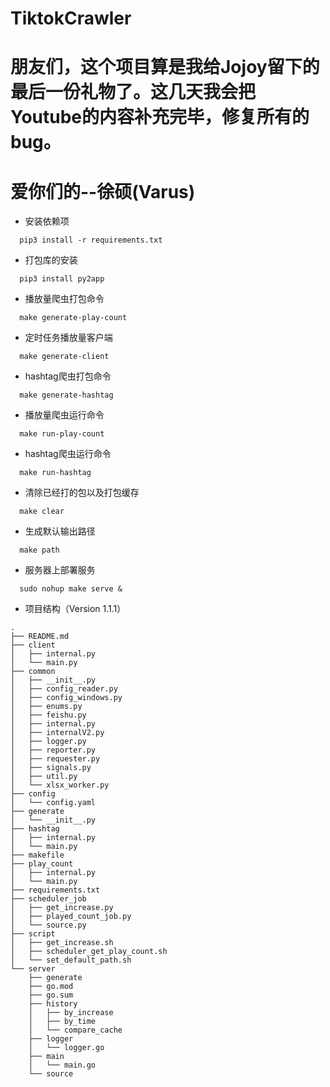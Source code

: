 # TiktokCrawler
# 朋友们，这个项目算是我给Jojoy留下的最后一份礼物了。这几天我会把Youtube的内容补充完毕，修复所有的bug。
# 爱你们的--徐硕(Varus)
* 安装依赖项
```shell
  pip3 install -r requirements.txt	
```
* 打包库的安装
```shell
  pip3 install py2app
```
* 播放量爬虫打包命令
```shell
  make generate-play-count
```
* 定时任务播放量客户端
```shell
  make generate-client 
```
* hashtag爬虫打包命令
```shell
  make generate-hashtag
```
* 播放量爬虫运行命令
```shell
  make run-play-count
```
* hashtag爬虫运行命令
```shell
  make run-hashtag
```
* 清除已经打的包以及打包缓存
```shell
  make clear
```
* 生成默认输出路径
```shell
  make path
```
* 服务器上部署服务
```shell
  sudo nohup make serve &
```

* 项目结构（Version 1.1.1）
```
.
├── README.md
├── client
│   ├── internal.py
│   └── main.py
├── common
│   ├── __init__.py
│   ├── config_reader.py
│   ├── config_windows.py
│   ├── enums.py
│   ├── feishu.py
│   ├── internal.py
│   ├── internalV2.py
│   ├── logger.py
│   ├── reporter.py
│   ├── requester.py
│   ├── signals.py
│   ├── util.py
│   └── xlsx_worker.py
├── config
│   └── config.yaml
├── generate
│   └── __init__.py
├── hashtag
│   ├── internal.py
│   └── main.py
├── makefile
├── play_count
│   ├── internal.py
│   └── main.py
├── requirements.txt
├── scheduler_job
│   ├── get_increase.py
│   ├── played_count_job.py
│   └── source.py
├── script
│   ├── get_increase.sh
│   ├── scheduler_get_play_count.sh
│   └── set_default_path.sh
└── server
    ├── generate
    ├── go.mod
    ├── go.sum
    ├── history
    │   ├── by_increase
    │   ├── by_time
    │   └── compare_cache
    ├── logger
    │   └── logger.go
    ├── main
    │   └── main.go
    └── source
```
